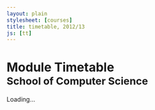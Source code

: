 ```yaml
---
layout: plain
stylesheet: [courses]
title: timetable, 2012/13
js: [tt]
---
```


# Module Timetable<br /><small>School of Computer Science</small>


<div id="tt">
  Loading...
</div>


<script type="text/javascript">
  $(window).load(function () {
    window.tt.fetch('../modules.json').render("#tt");
  });
</script>
